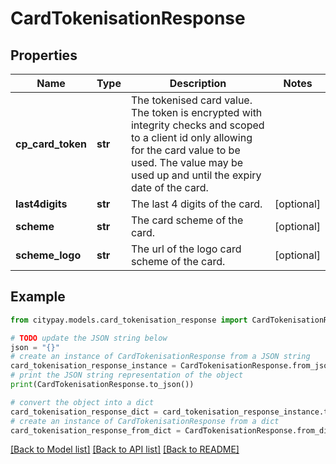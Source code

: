 # CardTokenisationResponse


## Properties

Name | Type | Description | Notes
------------ | ------------- | ------------- | -------------
**cp_card_token** | **str** | The tokenised card value. The token is encrypted with integrity checks and scoped to a client id only allowing for the card value to be used.  The value may be used up and until the expiry date of the card. | 
**last4digits** | **str** | The last 4 digits of the card. | [optional] 
**scheme** | **str** | The card scheme of the card. | [optional] 
**scheme_logo** | **str** | The url of the logo card scheme of the card. | [optional] 

## Example

```python
from citypay.models.card_tokenisation_response import CardTokenisationResponse

# TODO update the JSON string below
json = "{}"
# create an instance of CardTokenisationResponse from a JSON string
card_tokenisation_response_instance = CardTokenisationResponse.from_json(json)
# print the JSON string representation of the object
print(CardTokenisationResponse.to_json())

# convert the object into a dict
card_tokenisation_response_dict = card_tokenisation_response_instance.to_dict()
# create an instance of CardTokenisationResponse from a dict
card_tokenisation_response_from_dict = CardTokenisationResponse.from_dict(card_tokenisation_response_dict)
```
[[Back to Model list]](../README.md#documentation-for-models) [[Back to API list]](../README.md#documentation-for-api-endpoints) [[Back to README]](../README.md)


